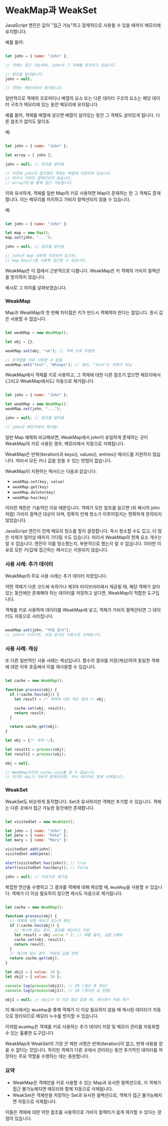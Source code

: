 # WeakMap과 WeakSet
 JavaScript 엔진은 값이 "접근 가능"하고 잠재적으로 사용될 수 있을 때까지 메모리에 유지합니다.

예를 들어:

```jsx

let john = { name: "John" };

// 객체는 접근 가능하며, john이 그 객체를 참조하고 있습니다.

// 참조를 덮어씁니다.
john = null;

// 객체는 메모리에서 제거됩니다.

```

일반적으로 객체의 프로퍼티나 배열의 요소 또는 다른 데이터 구조의 요소는 해당 데이터 구조가 메모리에 있는 동안 메모리에 유지됩니다.

예를 들어, 객체를 배열에 넣으면 배열이 살아있는 동안 그 객체도 살아있게 됩니다. 다른 참조가 없어도 말이죠.

예:

```jsx

let john = { name: "John" };

let array = [ john ];

john = null; // 참조를 덮어씀

// 이전에 john이 참조했던 객체는 배열에 저장되어 있습니다.
// 따라서 가비지 컬렉션되지 않습니다.
// array[0]을 통해 접근 가능합니다.

```

이와 유사하게, 객체를 일반 Map의 키로 사용하면 Map이 존재하는 한 그 객체도 존재합니다. 이는 메모리를 차지하고 가비지 컬렉션되지 않을 수 있습니다.

예:

```jsx

let john = { name: "John" };

let map = new Map();
map.set(john, "...");

john = null; // 참조를 덮어씀

// john은 map 내부에 저장되어 있으며,
// map.keys()를 사용해 접근할 수 있습니다.

```

WeakMap은 이 점에서 근본적으로 다릅니다. WeakMap은 키 객체의 가비지 컬렉션을 방지하지 않습니다.

예시로 그 차이를 살펴보겠습니다.

### WeakMap

Map과 WeakMap의 첫 번째 차이점은 키가 반드시 객체여야 한다는 점입니다. 원시 값은 사용할 수 없습니다.

```jsx

let weakMap = new WeakMap();

let obj = {};

weakMap.set(obj, "ok"); // 객체 키로 작동함

// 문자열을 키로 사용할 수 없음
weakMap.set("test", "Whoops"); // 에러, "test"는 객체가 아님

```

WeakMap에서 객체를 키로 사용하고, 그 객체에 대한 다른 참조가 없으면 메모리에서 (그리고 WeakMap에서도) 자동으로 제거됩니다.

```jsx

let john = { name: "John" };

let weakMap = new WeakMap();
weakMap.set(john, "...");

john = null; // 참조를 덮어씀

// john은 메모리에서 제거됨!

```

일반 Map 예제와 비교해보면, WeakMap에서 john이 유일하게 존재하는 곳이 WeakMap의 키로 사용된 경우, 메모리에서 자동으로 삭제됩니다.

WeakMap은 반복(iteration)과 keys(), values(), entries() 메서드를 지원하지 않습니다. 따라서 모든 키나 값을 얻을 수 있는 방법이 없습니다.

WeakMap이 지원하는 메서드는 다음과 같습니다:

- `weakMap.set(key, value)`
- `weakMap.get(key)`
- `weakMap.delete(key)`
- `weakMap.has(key)`

이러한 제한은 기술적인 이유 때문입니다. 객체가 모든 참조를 잃으면 (위 예시의 john처럼) 가비지 컬렉션 대상이 되며, 정확히 언제 청소가 이루어질지는 명확하게 정의되지 않았습니다.

JavaScript 엔진이 언제 메모리 청소를 할지 결정합니다. 즉시 청소할 수도 있고, 더 많은 삭제가 일어날 때까지 기다릴 수도 있습니다. 따라서 WeakMap의 현재 요소 개수는 알 수 없습니다. 엔진이 이를 청소했는지, 부분적으로 했는지 알 수 없습니다. 이러한 이유로 모든 키/값에 접근하는 메서드는 지원되지 않습니다.

### 사용 사례: 추가 데이터

WeakMap의 주요 사용 사례는 추가 데이터 저장입니다.

어떤 객체가 다른 코드에 속하거나 제3자 라이브러리에서 제공될 때, 해당 객체가 살아있는 동안에만 존재해야 하는 데이터를 저장하고 싶다면, WeakMap이 적합한 도구입니다.

객체를 키로 사용하여 데이터를 WeakMap에 넣고, 객체가 가비지 컬렉션되면 그 데이터도 자동으로 사라집니다.

```jsx

weakMap.set(john, "비밀 문서");
// john이 사라지면, 비밀 문서도 자동으로 삭제됩니다.

```

### 사용 사례: 캐싱

또 다른 일반적인 사용 사례는 캐싱입니다. 함수의 결과를 저장(캐싱)하여 동일한 객체에 대한 이후 호출에서 이를 재사용할 수 있습니다.

```jsx

let cache = new WeakMap();

function process(obj) {
  if (!cache.has(obj)) {
    let result = /* 객체에 대한 계산 결과 */ obj;

    cache.set(obj, result);
    return result;
  }

  return cache.get(obj);
}

let obj = {/* 객체 */};

let result1 = process(obj);
let result2 = process(obj);

obj = null;

// WeakMap이므로 cache.size를 알 수 없습니다.
// 하지만 obj가 가비지 컬렉션되면, 캐시 데이터도 함께 삭제됩니다.

```

### WeakSet

WeakSet도 비슷하게 동작합니다. Set과 유사하지만 객체만 추가할 수 있습니다. 객체는 다른 곳에서 접근 가능한 동안에만 존재합니다.

```jsx

let visitedSet = new WeakSet();

let john = { name: "John" };
let pete = { name: "Pete" };
let mary = { name: "Mary" };

visitedSet.add(john);
visitedSet.add(pete);

alert(visitedSet.has(john)); // true
alert(visitedSet.has(mary)); // false

john = null; // 자동으로 제거됨

```


복잡한 연산을 수행하고 그 결과를 객체에 대해 캐싱할 때, `WeakMap`을 사용할 수 있습니다. 객체가 더 이상 필요하지 않으면 캐시도 자동으로 제거됩니다.

```jsx

let cache = new WeakMap();

function process(obj) {
  // 객체에 대한 캐시가 있는지 확인
  if (!cache.has(obj)) {
    // 캐시에 없는 경우, 결과를 계산하고 저장
    let result = obj.value * 2; // 예를 들어, 값을 2배로
    cache.set(obj, result);
    return result;
  }
  // 캐시에 있는 경우, 저장된 값을 반환
  return cache.get(obj);
}

let obj1 = { value: 10 };
let obj2 = { value: 20 };

console.log(process(obj1)); // 20 (계산 후 캐싱)
console.log(process(obj1)); // 20 (캐시된 값 반환)

obj1 = null; // obj1이 더 이상 필요 없을 때, 캐시에서 자동 제거

```

이 예시에서는 `WeakMap`을 통해 객체가 더 이상 필요하지 않을 때 캐시된 데이터가 자동으로 정리되므로 메모리 누수를 방지할 수 있습니다.

이처럼 `WeakMap`은 객체를 키로 사용하는 추가 데이터 저장 및 메모리 관리를 자동화할 수 있는 훌륭한 도구입니다.




WeakMap과 WeakSet의 가장 큰 제한 사항은 반복(iteration)이 없고, 현재 내용을 얻을 수 없다는 것입니다. 하지만 객체가 다른 곳에서 관리되는 동안 추가적인 데이터를 저장하는 주요 역할을 수행하는 데는 충분합니다.

### 요약

- WeakMap은 객체만을 키로 사용할 수 있는 Map과 유사한 컬렉션으로, 키 객체가 접근 불가능해지면 메모리와 함께 자동으로 삭제됩니다.
- WeakSet은 객체만을 저장하는 Set과 유사한 컬렉션으로, 객체가 접근 불가능해지면 자동으로 삭제됩니다.

이들은 객체에 대한 약한 참조를 사용하므로 가비지 컬렉터가 쉽게 제거할 수 있다는 장점이 있습니다.
